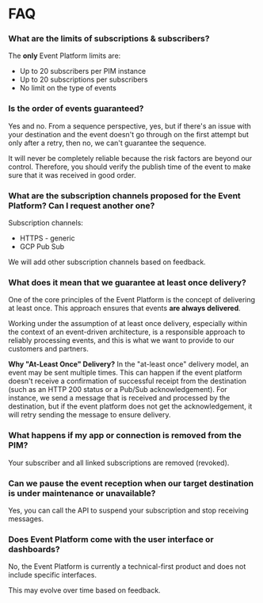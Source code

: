 # FAQ
### What are the limits of subscriptions & subscribers?

The **only** Event Platform limits are: 

- Up to 20 subscribers per PIM instance
- Up to 20 subscriptions per subscribers
- No limit on the type of events 

### Is the order of events guaranteed?

Yes and no. From a sequence perspective, yes, but if there's an issue with your destination and the event doesn't go through on the first attempt but only after a retry, then no, we can't guarantee the sequence. 

It will never be completely reliable because the risk factors are beyond our control. Therefore, you should verify the publish time of the event to make sure that it was received in good order.

### What are the subscription channels proposed for the Event Platform? Can I request another one?

Subscription channels:

- HTTPS - generic
- GCP Pub Sub

We will add other subscription channels based on feedback.

### What does it mean that we guarantee at least once delivery?

One of the core principles of the Event Platform is the concept of delivering at least once. This approach ensures that events **are always delivered**. 

Working under the assumption of at least once delivery, especially within the context of an event-driven architecture, is a responsible approach to reliably processing events, and this is what we want to provide to our customers and partners. 

**Why "At-Least Once" Delivery?**
In the "at-least once" delivery model, an event may be sent multiple times. This can happen if the event platform doesn't receive a confirmation of successful receipt from the destination (such as an HTTP 200 status or a Pub/Sub acknowledgement). For instance, we send a message that is received and processed by the destination, but if the event platform does not get the acknowledgement, it will retry sending the message to ensure delivery.

### What happens if my app or connection is removed from the PIM?

Your subscriber and all linked subscriptions are removed (revoked).

### Can we pause the event reception when our target destination is under maintenance or unavailable?

Yes, you can call the API to suspend your subscription and stop receiving messages.

### Does Event Platform come with the user interface or dashboards?

No, the Event Platform is currently a technical-first product and does not include specific interfaces.

This may evolve over time based on feedback.
